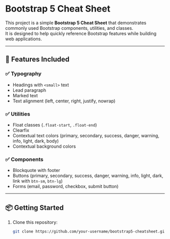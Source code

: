 # Bootstrap 5 Cheat Sheet

This project is a simple **Bootstrap 5 Cheat Sheet** that demonstrates commonly used Bootstrap components, utilities, and classes.  
It is designed to help quickly reference Bootstrap features while building web applications.

---

## 🚀 Features Included

### ✅ Typography
- Headings with `<small>` text
- Lead paragraph
- Marked text
- Text alignment (left, center, right, justify, nowrap)

### ✅ Utilities
- Float classes (`.float-start`, `.float-end`)
- Clearfix
- Contextual text colors (primary, secondary, success, danger, warning, info, light, dark, body)
- Contextual background colors

### ✅ Components
- Blockquote with footer
- Buttons (primary, secondary, success, danger, warning, info, light, dark, link with `btn-sm`, `btn-lg`)
- Forms (email, password, checkbox, submit button)

---

## 📦 Getting Started

1. Clone this repository:
   ```bash
   git clone https://github.com/your-username/bootstrap5-cheatsheet.git
